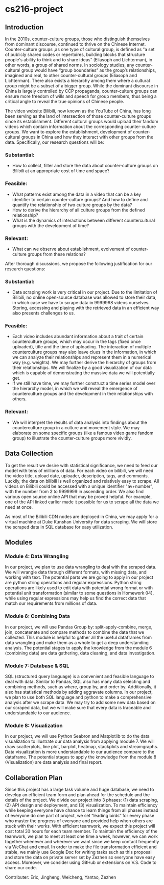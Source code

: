 # cs216-project

## Introduction

  In the 2010s, counter-culture groups, those who distinguish themselves from dominant discourse, continued to thrive on the Chinese Internet. Counter-culture groups ,as one type of cultural group, is defined as “a set of publicly shared codes or repertoires, building blocks that structure people's ability to think and to share ideas” (Eliasoph and Lichterman), in other words, a group of shared norms. In sociology studies, any counter-cultural group would have “group boundaries” as the group’s relationships, imagined and real, to other counter-cultural groups (Eliasoph and Lichterman). There also exists a hierarchy among them where a cultural group might be a subset of a bigger group. While the dominant discourse in China is largely controlled by CCP propaganda, counter-culture groups can ensure more freedom of wills and speech for group members, thus being a critical angle to reveal the true opinions of Chinese people.

  The video website Bilibili, now known as the YouTube of China, has long been serving as the land of intersection of those counter-culture groups since its establishment. Different cultural groups would upload their fandom videos which contain information about the corresponding counter-culture groups. We want to explore the establishment, development of counter-cultural groups in China and how they interact with other groups from the data. Specifically, our research questions will be:

### Substantial:

- How to collect, filter and store the data about counter-culture groups on Bilibili at an appropriate cost of time and space?

### Feasible:

- What patterns exist among the data in a video that can be a key identifier to certain counter-culture groups? And how to define and quantify the relationship of two culture groups by the data?
- How to derive the hierarchy of all culture groups from the defined relationship? 
- What is the dynamics of interactions between different countercultural groups with the development of time?

### Relevant:

- What can we observe about establishment, evolvement of counter-culture groups from these relations?

After thorough discussions, we propose the following justification for our research questions:

### Substantial:

- Data scraping work is very critical in our project. Due to the limitation of Bilibili, no online open-source database was allowed to store their data, in which case we have to scrape data in 9999998 videos ourselves. Storing, accessing and playing with the retrieved data in an efficient way also presents challenges to us.

### Feasible:

- Each video includes abundant information about a trait of certain counterculture groups, which may occur in the tags (fixed once uploaded), title and the time of uploading. The interaction of multiple counterculture groups may also leave clues in the information, in which we can analyze their relationships and represent them in a numerical way (e.g. weights). We may further derive the hierarchy of groups from their relationships. We will finalize by a good visualization of our data which is capable of demonstrating the massive data we will potentially get.
- If we still have time, we may further construct a time series model over the hierarchy model, in which we will reveal the emergence of counterculture groups and the development in their relationships with others.

### Relevant:

- We will interpret the results of data analysis into findings about the counterculture group in a culture and movement style. We may elaborate on some specific groups (like a famous video game fandom group) to illustrate the counter-culture groups more vividly.

## Data Collection

To get the result we desire with statistical significance, we need to feed our model with tens of millions of data. For each video on bilibili, we will need the video title, upload date, uploader, description, tags, and comments. Luckily, the data on bilibili is well organized and relatively easy to scrape. All videos on Bilibili could be accessed with a unique identifier "av+number", with the number from 2 to 9999999 in ascending order. We also find various open source online API that may be proved helpful. For example, one of the API linked earlier made it possible for us to scrape all the data we need at once.

As most of the Bilibili CDN nodes are deployed in China, we may apply for a virtual machine at Duke Kunshan University for data scraping. We will store the scraped data in SQL database for easy utilization.

## Modules

### Module 4: Data Wrangling 

In our project, we plan to use data wrangling to deal with the scraped data. We will wrangle data through different formats, with missing data, and working with text.
The potential parts we are going to apply in our project are python string operations and regular expressions. Python string operations are likely used to edit data with potential wrong format or with potential unit transformation (similar to some questions in Homework 04), while using regular expressions may help us find the correct data that match our requirements from millions of data. 

### Module 6: Combining Data

In our project, we will use Pandas Group by: split-apply-combine, merge, join, concatenate and compare methods to combine the data that we collected. This module is helpful to gather all the useful dataframes from data wrangling and make them as a whole to get a deep understanding analysis. The potential stages to apply the knowledge from the module 6 (combining data) are data gathering, data cleaning, and data investigation.

### Module 7: Database & SQL

SQL (structured query language) is a convenient and feasible language to deal with data. Similar to Pandas, SQL also has many data selecting and combining methods, such as where, group by, and order by. Additionally, it also has statistical methods by adding aggravate columns. In our project, we plan to use both SQL language and python to make a comprehensive analysis after we scrape data. We may try to add some new data based on our scraped data, but we will make sure that every data is traceable and understandable to our audience.

### Module 8: Visualization

In our project, we will use Python Seabron and Matplotlib to do the data visualization to illustrate our data analysis from applying module 7. We will draw scatterplots, line plot, barplot, heatmap, stackplots and streamgraphs. Data visualization is more understandable to our audience compare to the dataframe. The potential stages to apply the knowledge from the module 8 (Visualization) are data analysis and final report.

## Collaboration Plan

Since this project has a large task volume and huge database, we need to develop an efficient team form and plan ahead for the schedule and the details of the project. We divide our project into 3 phases: (1) data scraping, (2) API design and deployment, and (3) visualization. To maintain efficiency while keeping everyone have chance to learn things from all phases instead of everyone do one part of project, we set “leading birds” for every phase who master the progress of everyone and provided help when others are stuck with their works. With efficient teamwork, we expect this project will cost total 30 hours for each team member. To maintain the efficiency of the teamwork, we plan to meet at least one time a week, however, we can work together whenever and wherever we want since we keep contact frequently via WeChat and email. In order to make the file transformation efficient and stable, we mainly use Google Doc for writing tasks such as this proposal and store the data on private server set by Zezhen so everyone have easy access. Moreover, we consider using GitHub or extensions on V.S. Code to share our code.

Contributer: Eric, Jingheng, Weicheng, Yantao, Zezhen
